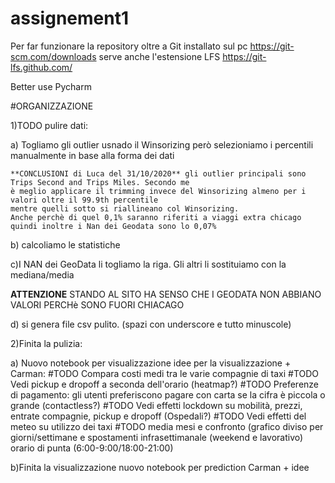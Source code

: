 # assignement1




Per far funzionare la repository oltre a Git installato sul pc
 https://git-scm.com/downloads
 serve anche l'estensione LFS
 https://git-lfs.github.com/
 
 Better use Pycharm
 
 
 #ORGANIZZAZIONE

1)TODO pulire dati:

a) Togliamo gli outlier usnado il Winsorizing però selezioniamo i percentili manualmente in base
    alla forma dei dati
    
    **CONCLUSIONI di Luca del 31/10/2020** gli outlier principali sono Trips Second and Trips Miles. Secondo me
    è meglio applicare il trimming invece del Winsorizing almeno per i valori oltre il 99.9th percentile
    mentre quelli sotto si riallineano col Winsorizing.
    Anche perchè di quel 0,1% saranno riferiti a viaggi extra chicago quindi inoltre i Nan dei Geodata sono lo 0,07%

b) calcoliamo le statistiche

c)I NAN dei GeoData li togliamo la riga. Gli altri li sostituiamo con la mediana/media
  
  **ATTENZIONE** STANDO AL SITO HA SENSO CHE I GEODATA NON ABBIANO VALORI PERCHè SONO
  FUORI CHIACAGO

d) si genera file csv pulito. (spazi con underscore e tutto minuscole)



2)Finita la pulizia:

a) Nuovo notebook per visualizzazione idee per la visualizzazione + Carman:
#TODO Compara costi medi tra le varie compagnie di taxi
#TODO Vedi pickup e dropoff a seconda dell'orario (heatmap?)
#TODO Preferenze di pagamento: gli utenti preferiscono pagare con carta se la cifra è piccola o grande (contactless?)
#TODO Vedi effetti lockdown su mobilità, prezzi, entrate compagnie, pickup e dropoff (Ospedali?)
#TODO Vedi effetti del meteo su utilizzo dei taxi
#TODO media mesi e confronto (grafico diviso per giorni/settimane e spostamenti infrasettimanale (weekend e lavorativo)
orario di punta (6:00-9:00/18:00-21:00)


b)Finita la visualizzazione nuovo notebook per prediction Carman + idee
